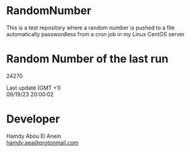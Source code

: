 # RandomNumber    
This is a test repository where a random number is pushed to a file automatically passwordless from a cron job in my Linux CentOS server    
# Random Number of the last run   
24270
      
Last update (GMT +1)    
09/19/23 20:00:02
# Developer    
Hamdy Abou El Anein   
hamdy.aea@protonmail.com
